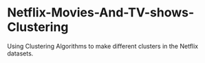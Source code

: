 # Netflix-Movies-And-TV-shows-Clustering
Using Clustering Algorithms to make different clusters in the Netflix datasets.
